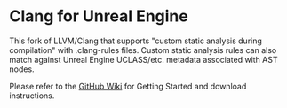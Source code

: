 # Clang for Unreal Engine

This fork of LLVM/Clang that supports "custom static analysis during compilation" with .clang-rules files. Custom static analysis rules can also match against Unreal Engine UCLASS/etc. metadata associated with AST nodes. 

Please refer to the [GitHub Wiki](https://github.com/RedpointGames/llvm-project/wiki) for Getting Started and download instructions.